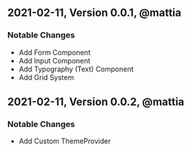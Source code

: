<a id="0.0.1"></a>

## 2021-02-11, Version 0.0.1, @mattia

### Notable Changes

- Add Form Component
- Add Input Component
- Add Typography (Text) Component
- Add Grid System

<a id="0.0.2"></a>

## 2021-02-11, Version 0.0.2, @mattia

### Notable Changes

- Add Custom ThemeProvider
